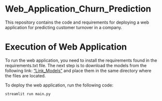 # Web_Application_Churn_Prediction
This repository contains the code and requirements for deploying a web application for predicting customer turnover in a company.

# Execution of Web Application

To run the web application, you need to install the requirements found in the requirements.txt file. The next step is to download the models from the following link: [“Link_Models”](https://drive.google.com/drive/folders/180MNuiBrpfTtyTF5-dmcwZQXJQ-hdyo-?usp=sharing) and place them in the same directory where the files are located.

To deploy the web application, run the following code: 
```python
streamlit run main.py
